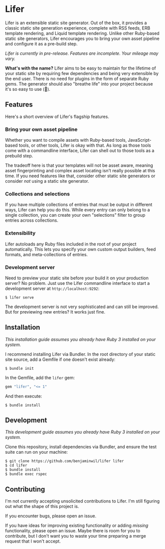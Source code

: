 # Lifer

Lifer is an extensible static site generator. Out of the box, it provides a
classic static site generation experience, complete with RSS feeds, ERB template
rendering, and Liquid template rendering. Unlike other Ruby-based static site
generators, Lifer encourages you to bring your own asset pipeline and configure
it as a pre-build step.

_Lifer is currently in pre-release. Features are incomplete. Your mileage may
vary._

**What's with the name?** Lifer aims to be easy to maintain for the lifetime of
your static site by requiring few dependencies and being very extensible by the
end user. There is no need for plugins in the form of separate Ruby gems. The
generator should also "breathe life" into your project because it's so easy to
use (🤞).

## Features

Here's a short overview of Lifer's flagship features.

### Bring your own asset pipeline

Whether you want to compile assets with Ruby-based tools, JavaScript-based
tools, or other tools, Lifer is okay with that. As long as those tools come with
a commandline interface, Lifer can shell out to those tools as a prebuild step.

The tradeoff here is that your templates will not be asset aware, meaning asset
fingerprinting and complex asset locating isn't really possible at this time. If
you need features like that, consider other static site generators or consider
*not* using a static site generator.

### Collections and selections

If you have multiple collections of entries that must be output in different
ways, Lifer can help you do this. While every entry can only belong to a single
collection, you can create your own "selections" filter to group entries across
collections.

### Extensibility

Lifer autoloads any Ruby files included in the root of your project
automatically. This lets you specify your own custom output builders, feed
formats, and meta-collections of entries.

### Development server

Need to preview your static site before your build it on your production server?
No problem. Just use the Lifer commandline interface to start a development
server at `http://localhost:9292`:

    $ lifer serve

The development server is not very sophisticated and can still be improved. But
for previewing new entries? It works just fine.

## Installation

_This installation guide assumes you already have Ruby 3 installed on your
system._

I recommend installing Lifer via Bundler. In the root directory of your static
site source, add a Gemfile if one doesn't exist already:

    $ bundle init

In the Gemfile, add the `lifer` gem:

```ruby
gem "lifer", "<= 1"
```

And then execute:

    $ bundle install

## Development

_This development guide assumes you already have Ruby 3 installed on your
system._

Clone this repository, install dependencies via Bundler, and ensure the test
suite can run on your machine:

    $ git clone https://github.com/benjaminwil/lifer lifer
    $ cd lifer
    $ bundle install
    $ bundle exec rspec

## Contributing

I'm not currently accepting unsolicited contributions to Lifer. I'm still
figuring out what the shape of this project is.

If you encounter bugs, please open an issue.

If you have ideas for improving existing functionality or adding *missing*
functionality, please open an issue. Maybe there is room for you to contribute,
but I don't want you to waste your time preparing a merge request that I won't
accept.
